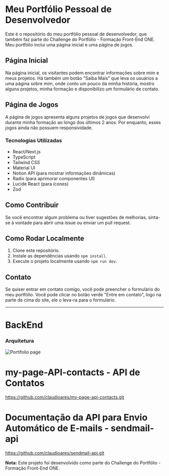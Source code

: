 # Meu Portfólio Pessoal de Desenvolvedor

Este é o repositório do meu portfólio pessoal de desenvolvedor, que também faz parte do Challenge do Portfólio - Formação Front-End ONE. Meu portfólio inclui uma página inicial e uma página de jogos.

## Página Inicial

Na página inicial, os visitantes podem encontrar informações sobre mim e meus projetos. Há também um botão "Saiba Mais" que leva os usuários a uma página sobre mim, onde conto um pouco da minha história, mostro alguns projetos, minha formação e disponibilizo um formulário de contato.

## Página de Jogos

A página de jogos apresenta alguns projetos de jogos que desenvolvi durante minha formação ao longo dos últimos 2 anos. Por enquanto, esses jogos ainda não possuem responsividade.

### Tecnologias Utilizadas

- React/Next.js
- TypeScript
- Tailwind CSS
- Material UI
- Notion API (para mostrar informações dinâmicas)
- Radix (para aprimorar componentes UI)
- Lucide React (para ícones)
- Zod

## Como Contribuir

Se você encontrar algum problema ou tiver sugestões de melhorias, sinta-se à vontade para abrir uma issue ou enviar um pull request.

## Como Rodar Localmente

1. Clone este repositório.
2. Instale as dependências usando `npm install`.
3. Execute o projeto localmente usando `npm run dev`.

## Contato

Se quiser entrar em contato comigo, você pode preencher o formulário do meu portfólio. Você pode clicar no botão verde "Entre em contato", logo na parte de cima do site, ele o leva-ra para o formulário.

---

# BackEnd
### Arquitetura

![Portifolio page](https://github.com/claudioares/my-page/assets/95495192/88668e4d-e785-468b-9df1-abb874695bf1)

# my-page-API-contacts - API de Contatos
https://github.com/claudioares/my-page-api-contacts.git

# Documentação da API para Envio Automático de E-mails - sendmail-api
https://github.com/claudioares/sendmail-api.git



**Nota:** Este projeto foi desenvolvido como parte do Challenge do Portfólio - Formação Front-End ONE.
